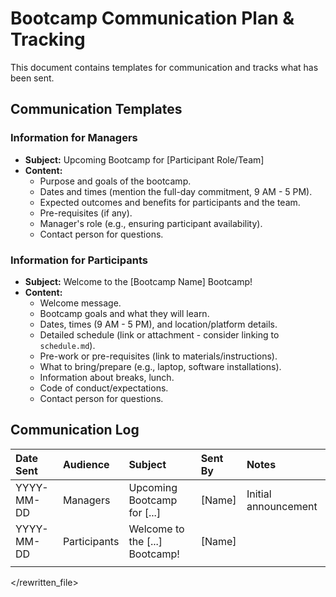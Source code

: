 # Bootcamp Communication Plan & Tracking

This document contains templates for communication and tracks what has been sent.

## Communication Templates

### Information for Managers

*   **Subject:** Upcoming Bootcamp for [Participant Role/Team]
*   **Content:**
    *   Purpose and goals of the bootcamp.
    *   Dates and times (mention the full-day commitment, 9 AM - 5 PM).
    *   Expected outcomes and benefits for participants and the team.
    *   Pre-requisites (if any).
    *   Manager's role (e.g., ensuring participant availability).
    *   Contact person for questions.

### Information for Participants

*   **Subject:** Welcome to the [Bootcamp Name] Bootcamp!
*   **Content:**
    *   Welcome message.
    *   Bootcamp goals and what they will learn.
    *   Dates, times (9 AM - 5 PM), and location/platform details.
    *   Detailed schedule (link or attachment - consider linking to `schedule.md`).
    *   Pre-work or pre-requisites (link to materials/instructions).
    *   What to bring/prepare (e.g., laptop, software installations).
    *   Information about breaks, lunch.
    *   Code of conduct/expectations.
    *   Contact person for questions.

## Communication Log

| Date Sent | Audience   | Subject                       | Sent By | Notes                |
| :-------- | :--------- | :---------------------------- | :------ | :------------------- |
| YYYY-MM-DD  | Managers   | Upcoming Bootcamp for [...] | [Name]  | Initial announcement |
| YYYY-MM-DD  | Participants | Welcome to the [...] Bootcamp! | [Name]  |                      |
|           |            |                               |         |                      |

</rewritten_file> 